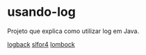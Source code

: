 # usando-log

  Projeto que explica como utilizar log em Java.
  
  
 [logback](https://logback.qos.ch/)
 [slfor4](https://www.slf4j.org/)
 [lombock](https://projectlombok.org/)
 
  
  
